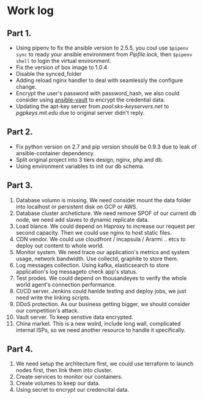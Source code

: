 # Work log

## Part 1.

* Using pipenv to fix the ansible version to 2.5.5, you coul use ```$pipenv sync``` to ready your ansible environment from *Pipfile.lock*, then ```$pipenv shell``` to login the virtual environment.
* Fix the version of box image to 1.0.4
* Disable the synced_folder
* Adding reload nginx handler to deal with seamlessly the configure change.
* Encrypt the user's password with password_hash, we also could consider using [ansible-vault](https://docs.ansible.com/ansible/latest/user_guide/vault.html) to encrypt the credential data.
* Updating the apt-key server from *pool.sks-keyservers.net* to *pgpkeys.mit.edu* due to original server didn't reply.

## Part 2.
* Fix python version on 2.7 and pip version should be 0.9.3 due to leak of ansible-container dependency.
* Split original project into 3 tiers design, nginx, php and db.
* Using environment variables to init our db schema.

## Part 3.
1. Database volumn is missing. We need consider mount the data folder into localhost or persistent disk on GCP or AWS.
2. Database cluster archeticture. We need remove SPOF of our current db node, we need add slaves to dynamic replicate data.
3. Load blance. We could depend on Haproxy to increase our request per second capacity. Then we could use nginx to host static files.
4. CDN vendor. We could use cloudfront / incapsula / Ararmi .. etcs to deploy out content to whole world.
5. Monitor system. We need trace our application's metrics and system usage, network bandwidth. Use collectd, graphite to store them.
6. Log messages collection. Using kafka, elasticsearch to store application's log messageto check app's status.
7. Test prodes. We could depend on thousandeyes to verify the whole world agent's connection performance.
8. CI/CD server. Jenkins could hanlde testing and deploy jobs, we just need write the linking scripts.
9. DDoS protection. As our business getting bigger, we should consider our competition's attack.
10. Vault server. To keep senstive data encrypted.
11. China market. This is a new wolrd, include long wall, complicated internal ISPs, so we need another resource to handle it specifically.

## Part 4.
1. We need setup the architecture first, we could use terraform to launch nodes first, then link them into cluster.
2. Create services to monitor our containers.
3. Create volumes to keep our data.
4. Using secret to encrypt our credencital data. 